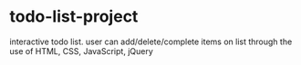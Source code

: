 # todo-list-project
interactive todo list. user can add/delete/complete items on list through the use of HTML, CSS, JavaScript, jQuery
